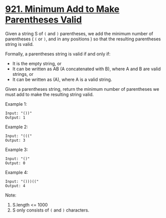 # [921. Minimum Add to Make Parentheses Valid](https://leetcode.com/problems/minimum-add-to-make-parentheses-valid/)

Given a string S of `(` and `)` parentheses, we add the minimum number of parentheses ( `(` or `)`, and in any positions ) so that the resulting parentheses string is valid.

Formally, a parentheses string is valid if and only if:

- It is the empty string, or
- It can be written as AB (A concatenated with B), where A and B are valid strings, or
- It can be written as (A), where A is a valid string.

Given a parentheses string, return the minimum number of parentheses we must add to make the resulting string valid.

Example 1:

```text
Input: "())"
Output: 1
```

Example 2:

```text
Input: "((("
Output: 3
```

Example 3:

```text
Input: "()"
Output: 0
```

Example 4:

```text
Input: "()))(("
Output: 4
```

Note:

1. S.length <= 1000
1. S only consists of `(` and `)` characters.
